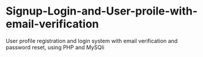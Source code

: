 # Signup-Login-and-User-proile-with-email-verification
User profile registration and login system with email verification and password reset, using PHP and MySQli
